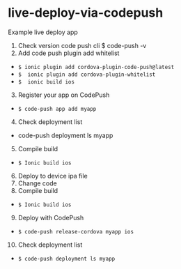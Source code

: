 # live-deploy-via-codepush
Example live deploy app

1. Check version code push cli 
$ code-push -v
2. Add code push plugin add whitelist
* `$ ionic plugin add cordova-plugin-code-push@latest`
* `$  ionic plugin add cordova-plugin-whitelist`
* `$  ionic build ios`
3. Register your app on CodePush
* `$ code-push app add myapp`
4. Check deployment list
* code-push deployment ls myapp
5. Compile build
* `$ Ionic build ios`
6. Deploy to device ipa file
7. Change code
8. Compile build
* `$ Ionic build ios`
9. Deploy 	with CodePush
* `$ code-push release-cordova myapp ios`
10. Check deployment list
* `$ code-push deployment ls myapp`
